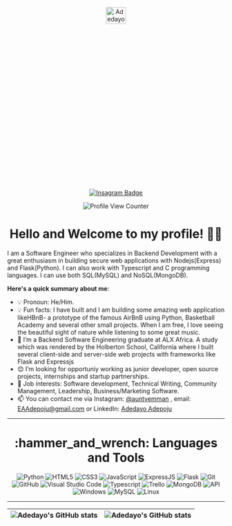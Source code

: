 <div align="center">
  <img src="https://media.licdn.com/dms/image/D4D03AQG6sMeR6-kh_A/profile-displayphoto-shrink_400_400/0/1667249213397?e=1691625600&v=beta&t=KPkeiriDN2MUR0puMy0pPK2HajfXnIoSZH4WiEhbY6A" alt="Adedayo Adepoju" width="30%" height="10%">
</div>
<br/>
<div align="center">
  


  [![Insagram Badge](https://img.shields.io/badge/-@auntyemman-1ca0f1?style=for-the-badge&logo=instagram&logoColor=white&link=https://instagram.com/auntyemman)](https://instagram.com/auntyemman)
</div>
 
<div align="center">
  <img src="https://komarev.com/ghpvc/?username=auntyemman&style=flat-square&color=blue" alt="Profile View Counter"/>
</div>

<h1 align="center">
  Hello and Welcome to my profile! 👋🏾
</h1>

I am a Software Engineer who specializes in Backend Development with a great enthusiasm in building secure web applications with Nodejs(Express) and Flask(Python). I can also work with Typescript and C programming languages. I can use both SQL(MySQL) and NoSQL(MongoDB).

**Here's a quick summary about me**:

- 💡 Pronoun: He/Him.
- 💡 Fun facts: I have built and I am building some amazing web application likeHBnB- a prototype of the famous AirBnB using Python, Basketball Academy and several other small projects. When I am free, I love seeing the beautiful sight of nature while listening to some great music.
- 🌱 I’m a Backend Software Engineering graduate at ALX Africa. A study which was rendered by the Holberton School, California where I built several client-side and server-side web projects with frameworks like Flask and Expressjs  
- 😊 I’m looking for opportuniy working as junior developer, open source projects, internships and startup partnerships.
- 💼 Job interests: Software development, Technical Writing, Community Management, Leadership, Business/Marketing Software.
- 📫 You can contact me via Instagram: [@auntyemman](www.instagram.com/auntyemman/) , email: EAAdepoju@gmail.com or LinkedIn: [Adedayo Adepoju](https://www.linkedin.com/in/auntyemman)


---

<h1 align="center">
  :hammer_and_wrench: Languages and Tools
</h1>
 
<div align="center">
  
  ![Python](https://img.shields.io/badge/python-3670A0?style=for-the-badge&logo=python&logoColor=ffdd54)
  ![HTML5](https://img.shields.io/badge/html5-%23E34F26.svg?style=for-the-badge&logo=html5&logoColor=white)
  ![CSS3](https://img.shields.io/badge/css3-%231572B6.svg?style=for-the-badge&logo=css3&logoColor=white)
  ![JavaScript](https://img.shields.io/badge/javascript-%23323330.svg?style=for-the-badge&logo=javascript&logoColor=%23F7DF1E)
  ![ExpressJS](https://img.shields.io/badge/express-20232A?style=for-the-badge&logo=express&logoColor=61DAFB)
  ![Flask](https://img.shields.io/badge/flask-%23000000.svg?style=for-the-badge&logo=flask&logoColor=white)
  ![Git](https://img.shields.io/badge/git-%23F05033.svg?style=for-the-badge&logo=git&logoColor=white)
  ![GitHub](https://img.shields.io/badge/github-%23121011.svg?style=for-the-badge&logo=github&logoColor=white)
  ![Visual Studio Code](https://img.shields.io/badge/Visual%20Studio%20Code-0078d7.svg?style=for-the-badge&logo=visual-studio-code&logoColor=white)
  ![Typescript](https://img.shields.io/badge/typescript-F7C922?style=for-the-badge&logo=typescript&logoColor=050036)
  ![Trello](https://img.shields.io/badge/Trello-0052CC?style=for-the-badge&logo=trello&logoColor=white)
  ![MongoDB](https://img.shields.io/badge/Mongodb-D83B01?style=for-the-badge&logo=mongodb&logoColor=white)
  ![API](https://img.shields.io/badge/api%20os-000000?style=for-the-badge&logo=api&logoColor=F0F0F0)
  ![Windows](https://img.shields.io/badge/Windows-0078D6?style=for-the-badge&logo=windows&logoColor=white)
  ![MySQL](https://img.shields.io/badge/mysql-3DDC84?style=for-the-badge&logo=mysql&logoColor=white)
  ![Linux](https://img.shields.io/badge/Linux-FCC624?style=for-the-badge&logo=linux&logoColor=black)

---

| <img align="center" src="https://github-readme-stats.vercel.app/api?username=auntyemman&show_icons=true&include_all_commits=true&hide_border=true" alt="Adedayo's GitHub stats" /> | <img align="center" src="https://github-readme-stats.vercel.app/api/top-langs/?username=auntyemman&langs_count=8&layout=compact&hide_border=true" alt="Adedayo's GitHub stats" />
| ------------- | ------------- |

